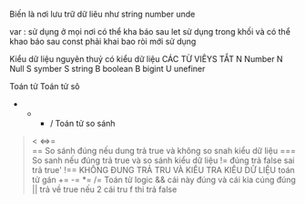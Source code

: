 Biến là nơi lưu trữ dữ liêu như string number unde

var : sử dụng ở mọi nơi có thể kha báo sau
let sử dụng trong khối và có thể khao báo sau
const phải khai bao ròi mới sử dụng

Kiểu dữ liệu nguyên thuỷ có kiểu dữ liệu
CÁC TỪ VIÊYS TẮT
N Number
N Null
S symber
S string
B boolean
B bigint
U unefiner


Toán tử
 Toán tử sô
 + - * /
 Toán tử so sánh
 > < <=>=  
 == So sánh đúng nếu dung trả true và không so snah kiểu dữ liệu
 === So sanh nếu đúng trả true và so sánh kiểu dữ liệu
 !=  đúng trả false   sai trả true'
 !== KHÔNG ĐUNG TRẢ TRU VÀ KIÊU TRA KIÊU DỮ LIỆU
 toán tử gán
 += -= *= /=
 Toán tử  logic
  && cái này đúng và cái kia cúng đúng
  ||  trả về true nếu 2 cái tru f thi trả false

